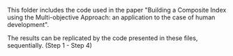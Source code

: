 This folder includes the code used in the paper "Building a Composite Index using the Multi-objective Approach: an application to the case of human development". 

The results can be replicated by the code presented in these files, sequentially. (Step 1 - Step 4)
